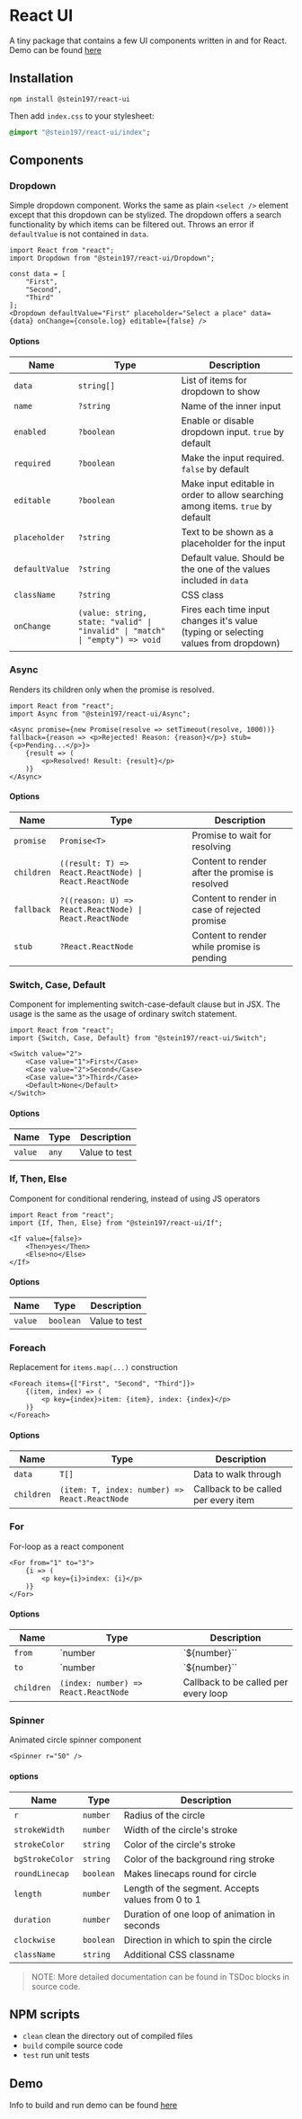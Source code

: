 # React UI
A tiny package that contains a few UI components written in and for React. Demo can be found [here](https://stein197.github.io/react-ui/)

## Installation
```
npm install @stein197/react-ui
```
Then add `index.css` to your stylesheet:
```sass
@import "@stein197/react-ui/index";
```

## Components

### Dropdown
Simple dropdown component. Works the same as plain `<select />` element except that this dropdown can be stylized. The dropdown offers a search functionality by which items can be filtered out. Throws an error if `defaultValue` is not contained in `data`.
```tsx
import React from "react";
import Dropdown from "@stein197/react-ui/Dropdown";

const data = [
	"First",
	"Second",
	"Third"
];
<Dropdown defaultValue="First" placeholder="Select a place" data={data} onChange={console.log} editable={false} />
```

#### Options
| Name           | Type                                                                         | Description                                                                         |
|----------------|------------------------------------------------------------------------------|-------------------------------------------------------------------------------------|
| `data`         | `string[]`                                                                   | List of items for dropdown to show                                                  |
| `name`         | `?string`                                                                    | Name of the inner input                                                             |
| `enabled`      | `?boolean`                                                                   | Enable or disable dropdown input. `true` by default                                 |
| `required`     | `?boolean`                                                                   | Make the input required. `false` by default                                         |
| `editable`     | `?boolean`                                                                   | Make input editable in order to allow searching among items. `true` by default      |
| `placeholder`  | `?string`                                                                    | Text to be shown as a placeholder for the input                                     |
| `defaultValue` | `?string`                                                                    | Default value. Should be the one of the values included in `data`                   |
| `className`    | `?string`                                                                    | CSS class                                                                           |
| `onChange`     | `(value: string, state: "valid" \| "invalid" \| "match" \| "empty") => void` | Fires each time input changes it's value (typing or selecting values from dropdown) |

### Async
Renders its children only when the promise is resolved.
```tsx
import React from "react";
import Async from "@stein197/react-ui/Async";

<Async promise={new Promise(resolve => setTimeout(resolve, 1000))} fallback={reason => <p>Rejected! Reason: {reason}</p>} stub={<p>Pending...</p>}>
	{result => (
		<p>Resolved! Result: {result}</p>
	)}
</Async>
```

#### Options
| Name       | Type                                                   | Description                                     |
|------------|--------------------------------------------------------|-------------------------------------------------|
| `promise`  | `Promise<T>`                                           | Promise to wait for resolving                   |
| `children` | `((result: T) => React.ReactNode) \| React.ReactNode`  | Content to render after the promise is resolved |
| `fallback` | `?((reason: U) => React.ReactNode) \| React.ReactNode` | Content to render in case of rejected promise   |
| `stub`     | `?React.ReactNode`                                     | Content to render while promise is pending      |

### Switch, Case, Default
Component for implementing switch-case-default clause but in JSX. The usage is the same as the usage of ordinary switch statement.
```tsx
import React from "react";
import {Switch, Case, Default} from "@stein197/react-ui/Switch";

<Switch value="2">
	<Case value="1">First</Case>
	<Case value="2">Second</Case>
	<Case value="3">Third</Case>
	<Default>None</Default>
</Switch>
```

#### Options
| Name    | Type  | Description   |
|---------|-------|---------------|
| `value` | `any` | Value to test |

### If, Then, Else
Component for conditional rendering, instead of using JS operators
```tsx
import React from "react";
import {If, Then, Else} from "@stein197/react-ui/If";

<If value={false}>
	<Then>yes</Then>
	<Else>no</Else>
</If>
```

#### Options
| Name    | Type      | Description   |
|---------|-----------|---------------|
| `value` | `boolean` | Value to test |

### Foreach
Replacement for `items.map(...)` construction
```tsx
<Foreach items={["First", "Second", "Third"]}>
	{(item, index) => (
		<p key={index}>item: {item}, index: {index}</p>
	)}
</Foreach>
```

#### Options
| Name       | Type                                          | Description                          |
|------------|-----------------------------------------------|--------------------------------------|
| `data`     | `T[]`                                         | Data to walk through                 |
| `children` | `(item: T, index: number) => React.ReactNode` | Callback to be called per every item |

### For
For-loop as a react component
```tsx
<For from="1" to="3">
	{i => (
		<p key={i}>index: {i}</p>
	)}
</For>
```

#### Options
| Name       | Type                                 | Description                                                          |
|------------|--------------------------------------|----------------------------------------------------------------------|
| `from`     | `number | \`${number}\``             | From which to start counting. 0 by default                           |
| `to`       | `number | \`${number}\``             | A number until which to proceed counting including the number itself |
| `children` | `(index: number) => React.ReactNode` | Callback to be called per every loop                                 |

### Spinner
Animated circle spinner component
```tsx
<Spinner r="50" />
```

#### options
| Name            | Type                                 | Description                                       |
|-----------------|--------------------------------------|---------------------------------------------------|
| `r`             | `number`                             | Radius of the circle                              |
| `strokeWidth`   | `number`                             | Width of the circle's stroke                      |
| `strokeColor`   | `string`                             | Color of the circle's stroke                      |
| `bgStrokeColor` | `string`                             | Color of the background ring stroke               |
| `roundLinecap`  | `boolean`                            | Makes linecaps round for circle                   |
| `length`        | `number`                             | Length of the segment. Accepts values from 0 to 1 |
| `duration`      | `number`                             | Duration of one loop of animation in seconds      |
| `clockwise`     | `boolean`                            | Direction in which to spin the circle             |
| `className`     | `string`                             | Additional CSS classname                          |

> NOTE: More detailed documentation can be found in TSDoc blocks in source code.

## NPM scripts
- `clean` clean the directory out of compiled files
- `build` compile source code
- `test` run unit tests

## Demo
Info to build and run demo can be found [here](demo/README.md)
